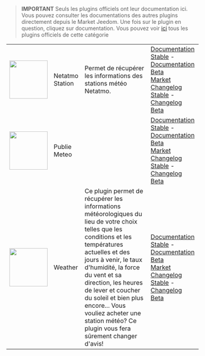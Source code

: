 
>**IMPORTANT**
>Seuls les plugins officiels ont leur documentation ici. Vous pouvez consulter les documentations des autres plugins directement depuis le Market Jeedom. Une fois sur le plugin en question, cliquez sur documentation.
>Vous pouvez voir [ici](https://market.jeedom.com/index.php?v=d&p=market&type=plugin&categorie=weather) tous les plugins officiels de cette catégorie


| | | | |
|--- | --- | --- | ---|
|<img src="netatmoWeather/netatmoWeather_icon.png" class="pluginLogo" width="100" />|Netatmo Station|Permet de récupérer les informations des stations météo Netatmo.|[Documentation Stable](netatmoWeather/index.md) - [Documentation Beta](netatmoWeather/beta/index.md)<br/>[Market](https://market.jeedom.com/index.php?v=d&p=market_display&id=133)<br/>[Changelog Stable](netatmoWeather/changelog.md) - [Changelog Beta](netatmoWeather/beta/changelog.md)|
|<img src="publiemeteo/publiemeteo_icon.png" class="pluginLogo" width="100" />|Publie Meteo||[Documentation Stable](publiemeteo/index.md) - [Documentation Beta](publiemeteo/beta/index.md)<br/>[Market](https://market.jeedom.com/index.php?v=d&p=market_display&id=2318)<br/>[Changelog Stable](publiemeteo/changelog.md) - [Changelog Beta](publiemeteo/beta/changelog.md)|
|<img src="weather/weather_icon.png" class="pluginLogo" width="100" />|Weather|Ce plugin permet de récupérer les informations météorologiques du lieu de votre choix telles que les conditions et les températures actuelles et des jours à venir, le taux d'humidité, la force du vent et sa direction, les heures de lever et coucher du soleil et bien plus encore... Vous vouliez acheter une station météo? Ce plugin vous fera sûrement changer d'avis!|[Documentation Stable](weather/index.md) - [Documentation Beta](weather/beta/index.md)<br/>[Market](https://market.jeedom.com/index.php?v=d&p=market_display&id=7)<br/>[Changelog Stable](weather/changelog.md) - [Changelog Beta](weather/beta/changelog.md)|
